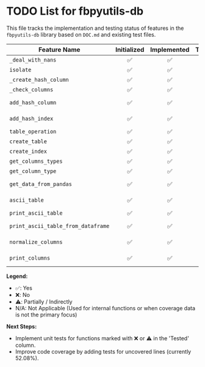 # TODO List for fbpyutils-db

This file tracks the implementation and testing status of features in the `fbpyutils-db` library based on `DOC.md` and existing test files.

| Feature Name                       | Initialized | Implemented | Tested | Coverage | Notes                                      |
| ---------------------------------- | :---------: | :---------: | :----: | :------: | ------------------------------------------ |
| `_deal_with_nans`                  |      ✅      |      ✅      |   ❌   |  52.08%  | Internal function, documented.             |
| `isolate`                          |      ✅      |      ✅      |   ✅   |  52.08%  | Documented. Test file: `test_isolate.py` |
| `_create_hash_column`              |      ✅      |      ✅      |   ⚠️   |  52.08%  | Internal, tested via other functions.      |
| `_check_columns`                   |      ✅      |      ✅      |   ⚠️   |  52.08%  | Internal, tested via other functions.      |
| `add_hash_column`                  |      ✅      |      ✅      |   ✅   |  52.08%  | Documented. Test file: `test_add_hash_column.py` |
| `add_hash_index`                   |      ✅      |      ✅      |   ✅   |  52.08%  | Documented. Test file: `test_add_hash_index.py` |
| `table_operation`                  |      ✅      |      ✅      |   ❌   |  52.08%  | Documented. Needs tests.                   |
| `create_table`                     |      ✅      |      ✅      |   ❌   |  52.08%  | Documented. Needs tests.                   |
| `create_index`                     |      ✅      |      ✅      |   ❌   |  52.08%  | Documented. Needs tests.                   |
| `get_columns_types`                |      ✅      |      ✅      |   ❌   |  52.08%  | Documented. Needs tests.                   |
| `get_column_type`                  |      ✅      |      ✅      |   ❌   |  52.08%  | Documented. Needs tests.                   |
| `get_data_from_pandas`             |      ✅      |      ✅      |   ✅   |  52.08%  | Documented. Test file: `test_get_data_from_pandas.py` |
| `ascii_table`                      |      ✅      |      ✅      |   ✅   |  52.08%  | Documented. Test file: `test_ascii_table.py` |
| `print_ascii_table`                |      ✅      |      ✅      |   ⚠️   |  52.08%  | Documented. Needs direct tests.            |
| `print_ascii_table_from_dataframe` |      ✅      |      ✅      |   ✅   |  52.08%  | Documented. Test file: `test_print_ascii_table_from_dataframe.py` |
| `normalize_columns`                |      ✅      |      ✅      |   ✅   |  52.08%  | Documented. Test file: `test_normalize_columns.py` |
| `print_columns`                    |      ✅      |      ✅      |   ✅   |  52.08%  | Documented. Test file: `test_print_columns.py` |

**Legend:**
- ✅: Yes
- ❌: No
- ⚠️: Partially / Indirectly
- N/A: Not Applicable (Used for internal functions or when coverage data is not the primary focus)

**Next Steps:**
- Implement unit tests for functions marked with ❌ or ⚠️ in the 'Tested' column.
- Improve code coverage by adding tests for uncovered lines (currently 52.08%).
